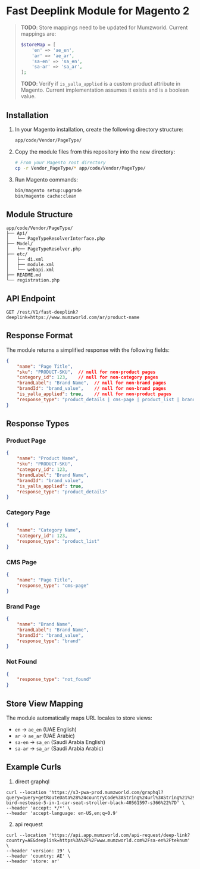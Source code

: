 # Fast Deeplink Module for Magento 2

> **TODO**: Store mappings need to be updated for Mumzworld. Current mappings are:
> ```php
> $storeMap = [
>     'en' => 'ae_en',
>     'ar' => 'ae_ar',
>     'sa-en' => 'sa_en',
>     'sa-ar' => 'sa_ar',
> ];
> ```
>
> **TODO**: Verify if `is_yalla_applied` is a custom product attribute in Magento. Current implementation assumes it exists and is a boolean value.

## Installation 

1. In your Magento installation, create the following directory structure:
   ```bash
   app/code/Vendor/PageType/
   ```

2. Copy the module files from this repository into the new directory:
   ```bash
   # From your Magento root directory
   cp -r Vendor_PageType/* app/code/Vendor/PageType/
   ```

3. Run Magento commands:
   ```bash
   bin/magento setup:upgrade
   bin/magento cache:clean
   ```

## Module Structure

```
app/code/Vendor/PageType/
├── Api/
│   └── PageTypeResolverInterface.php
├── Model/
│   └── PageTypeResolver.php
├── etc/
│   ├── di.xml
│   ├── module.xml
│   └── webapi.xml
├── README.md
└── registration.php
```

## API Endpoint

```
GET /rest/V1/fast-deeplink?deeplink=https://www.mumzworld.com/ar/product-name
```

## Response Format

The module returns a simplified response with the following fields:

```json
{
    "name": "Page Title",
    "sku": "PRODUCT-SKU",  // null for non-product pages
    "category_id": 123,    // null for non-category pages
    "brandLabel": "Brand Name",  // null for non-brand pages
    "brandId": "brand_value",    // null for non-brand pages
    "is_yalla_applied": true,    // null for non-product pages
    "response_type": "product_details | cms-page | product_list | brand"
}
```

## Response Types

### Product Page
```json
{
    "name": "Product Name",
    "sku": "PRODUCT-SKU",
    "category_id": 123,
    "brandLabel": "Brand Name",
    "brandId": "brand_value",
    "is_yalla_applied": true,
    "response_type": "product_details"
}
```

### Category Page
```json
{
    "name": "Category Name",
    "category_id": 123,
    "response_type": "product_list"
}
```

### CMS Page
```json
{
    "name": "Page Title",
    "response_type": "cms-page"
}
```

### Brand Page
```json
{
    "name": "Brand Name",
    "brandLabel": "Brand Name",
    "brandId": "brand_value",
    "response_type": "brand"
}
```

### Not Found
```json
{
    "response_type": "not_found"
}
```

## Store View Mapping

The module automatically maps URL locales to store views:
- `en` → `ae_en` (UAE English)
- `ar` → `ae_ar` (UAE Arabic)
- `sa-en` → `sa_en` (Saudi Arabia English)
- `sa-ar` → `sa_ar` (Saudi Arabia Arabic)

## Example Curls

1. direct graphql
```
curl --location 'https://s3-pwa-prod.mumzworld.com/graphql?query=query+getRouteData%28%24countryCode%3AString%24url%3AString%21%29%7Broute%28url%3A%24url%29%7Bredirect_code+relative_url+type+...on+BrandPage%7Battribute_code+brandInfo%7Battribute_option_text+description+image+label+meta_description+meta_title+option_id+__typename%7D__typename%7D...on+CmsPage%7Bcontent+content_heading+identifier+is_strapi_enabled+meta_description+meta_title+title+__typename%7D...on+CategoryTree%7Bbreadcrumbs%7Bcategory_id+category_name+category_url_key+category_url_path+__typename%7DcategoryDescription%3Adescription+display_mode+id+image+meta_description+meta_title+name+url_key+uid+__typename%7D...on+ProductInterface%7Bamrma_default_resolution_period+brand+brand_info%7Bimg_src+title+url+__typename%7Dcategories%7Bbreadcrumbs%7Bcategory_id+category_name+category_url_key+category_url_path+__typename%7Dlevel+id+name+url_path+url_key+__typename%7Dcautions+cross_border_product%28countryCode%3A%24countryCode%29%7Bis_allowed+disallow_countries+__typename%7Ddescription%7Bhtml+__typename%7Ddimensions+features+id+is_yalla+media_gallery%7Bdisabled+label+position+url+__typename%7Dmedia_gallery_entries%7Bdisabled+file+id+label+position+uid+__typename%7Dmeta_description+meta_title+name+pkgdimensions+price%7BregularPrice%7Bamount%7Bcurrency+value+__typename%7D__typename%7D__typename%7Dprice_range%7Bminimum_price%7Bdiscount%7Bamount_off+percent_off+__typename%7Dfinal_price%7Bcurrency+value+__typename%7Dregular_price%7Bcurrency+value+__typename%7D__typename%7D__typename%7Dbase_price_range%7Bminimum_price%7Bfinal_price%7Bcurrency+value+__typename%7Dregular_price%7Bcurrency+value+__typename%7D__typename%7D__typename%7Dusd_price_range%7Bminimum_price%7Bfinal_price%7Bcurrency+value+__typename%7D__typename%7D__typename%7Dproduct_label%7Bactive_from+active_to+background_color+label_id+label_text+name+text_color+__typename%7Drating_summary+recom_age+review_count+reviews%7Bitems%7Baverage_rating+created_at+nickname+ratings_breakdown%7Bname+value+__typename%7Dtext+__typename%7Dpage_info%7Bpage_size+total_pages+__typename%7D__typename%7Dshipping_weight+sku+small_image%7Burl+__typename%7Dstock_status+uid+url_key+...on+PhysicalProductInterface%7Bweight+__typename%7D...on+SimpleProduct%7Boptions%7Boption_id+required+title+uid+...on+CustomizableFieldOption%7Bsort_order+title+value%7Bmax_characters+price+price_type+sku+uid+__typename%7D__typename%7D...on+CustomizableAreaOption%7Bsort_order+title+value%7Bmax_characters+price+price_type+sku+uid+__typename%7D__typename%7D...on+CustomizableDropDownOption%7Bsort_order+title+values%3Avalue%7Boption_type_id+price+price_type+sku+sort_order+title+uid+__typename%7D__typename%7D...on+CustomizableRadioOption%7Bsort_order+title+values%3Avalue%7Boption_type_id+price+price_type+sku+sort_order+title+uid+__typename%7D__typename%7D__typename%7D__typename%7D...on+BundleProduct%7Bbundle_price_without_options+items%7Boption_id+options%7Bid+is_default+label+option_price_with_tax+position+price+price_type+product%7Bid+sku+stock_status+__typename%7Dquantity+uid+__typename%7Drequired+title+uid+__typename%7D__typename%7D...on+ConfigurableProduct%7Bconfigurable_options%7Badditional_data%7Bswatch_input_type+update_product_preview_image+use_product_image_for_swatch+__typename%7Dattribute_code+attribute_id+frontend_input+id+label+values%7Bdefault_label+label+store_label+swatch_data%7B...on+ImageSwatchData%7Bthumbnail+__typename%7Dvalue+__typename%7Dvalue_index+uid+use_default_value+__typename%7D__typename%7Doptions%7Boption_id+required+title+uid+...on+CustomizableFieldOption%7Bsort_order+title+value%7Bmax_characters+price+price_type+sku+uid+__typename%7D__typename%7D...on+CustomizableAreaOption%7Bsort_order+title+value%7Bmax_characters+price+price_type+sku+uid+__typename%7D__typename%7D...on+CustomizableDropDownOption%7Bsort_order+title+values%3Avalue%7Boption_type_id+price+price_type+sku+sort_order+title+uid+__typename%7D__typename%7D...on+CustomizableRadioOption%7Bsort_order+title+values%3Avalue%7Boption_type_id+price+price_type+sku+sort_order+title+uid+__typename%7D__typename%7D__typename%7Dusd_price_range%7Bminimum_price%7Bfinal_price%7Bcurrency+value+__typename%7D__typename%7D__typename%7Dvariants%7Battributes%7Bcode+uid+value_index+__typename%7Dproduct%7Bid+is_yalla+media_gallery%7Bdisabled+label+position+url+__typename%7Dmedia_gallery_entries%7Bdisabled+file+id+label+position+uid+__typename%7Dsku+stock_status+price%7BregularPrice%7Bamount%7Bcurrency+value+__typename%7D__typename%7D__typename%7Dprice_range%7Bminimum_price%7Bdiscount%7Bamount_off+percent_off+__typename%7Dfinal_price%7Bcurrency+value+__typename%7Dregular_price%7Bcurrency+value+__typename%7D__typename%7D__typename%7Dbase_price_range%7Bminimum_price%7Bfinal_price%7Bcurrency+value+__typename%7D__typename%7D__typename%7Dusd_price_range%7Bminimum_price%7Bfinal_price%7Bcurrency+value+__typename%7D__typename%7D__typename%7D__typename%7D__typename%7D__typename%7D%7D&operationName=getRouteData&variables=%7B%22countryCode%22%3A%22AE%22%2C%22url%22%3A%22%2Fbumble-bird-nestease-5-in-1-car-seat-stroller-black-40561597-s366%22%7D' \
--header 'accept: */*' \
--header 'accept-language: en-US,en;q=0.9'
```

2. api request
```
curl --location 'https://api.app.mumzworld.com/api-request/deep-link?country=AE&deeplink=https%3A%2F%2Fwww.mumzworld.com%2Fsa-en%2Fteknum' \
--header 'version: 19' \
--header 'country: AE' \
--header 'store: ar'
``` 